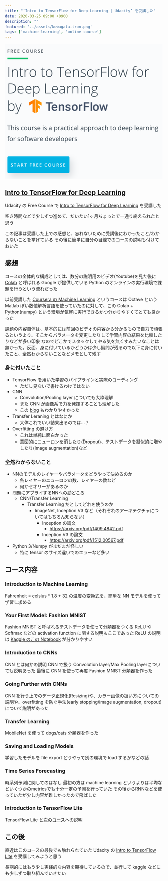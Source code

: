 ```yaml
---
title: "‘Intro to TensorFlow for Deep Learning | Udacity’ を受講した"
date: 2020-03-25 09:00 +0900
description: ""
featured: '../assets/kuwagata.tron.png'
tags: ['machine learning', 'online course']
---
```


![](intro-to-tensorflow.png)

## [Intro to TensorFlow for Deep Learning](https://www.udacity.com/course/intro-to-tensorflow-for-deep-learning--ud187)

Udacity の Free Course で [Intro to TensorFlow for Deep Learning](https://www.udacity.com/course/intro-to-tensorflow-for-deep-learning--ud187) を受講した

空き時間などで少しずつ進めて、だいたい1ヶ月ちょっとで一通り終えられたと思う

この記事は受講した上での感想と、忘れないために受講後にわかったこと/わからないことを挙げている
その後に簡単に自分の目線でのコースの説明も付けておいた

## 感想

コースの全体的な構成としては、数分の説明用のビデオ(Youtube)を見た後に [Colab](https://colab.research.google.com/notebooks/intro.ipynb) と呼ばれる Google が提供している Python のオンラインの実行環境で課題を行うという流れだった

以前受講した [Coursera の Machine Learning](https://www.coursera.org/learn/machine-learning) というコースは Octave という Matlab ぽい数値解析言語を使っていたのに対して、この Colab + Python(numpy) という環境が気軽に実行できるかつ分かりやすくてとても良かった

課題の内容自体は、基本的には前回のビデオの内容から分かるもので自力で頑張るというより、そこからパラメータを変更したりして学習内容の結果を比較したりなどが多い印象
なのでどこかでスタックしてやる気を無くすみたいなことは無かった。反面、身に付いているかどうかは少し疑問が残るので以下に身に付いたこと、全然わからないことなどメモとして残す

### 身に付いたこと

- TensorFlow を用いた学習のパイプラインと実際のコーディング
    - ただし見ないで書けるわけではない
- CNN
    - Convolution/Pooling layer についても大枠理解
    - また CNN が画像系で力を発揮することも理解した
    - この [blog](https://towardsdatascience.com/a-comprehensive-guide-to-convolutional-neural-networks-the-eli5-way-3bd2b1164a53) もわかりやすかった
- Transfer Leraning とはなにか
    - 大体これでいい結果出るのでは…？
- Overfitting の避け方
    - これは単純に面白かった
    - 意図的にニューロンを消したり(Dropout)、テストデータを擬似的に増やしたり(Image augmentation)など

### 全然わからないこと

- NNのモデルのレイヤーやパラメータをどうやって決めるのか
    - 各レイヤーのニューロンの数、レイヤーの数など
    - 何かセオリーがあるのか
- 問題にアプライするNNへの勘どころ
    - CNN/Transfer Learning
        - Transfer Learning だとしてどれを使うのか
            - ImageNet, Inception V3 など（それぞれのアーキテクチャについてはもちろん知らない）
                - Inception の論文
                    - https://arxiv.org/pdf/1409.4842.pdf
                - Inception V3 の論文
                    - https://arxiv.org/pdf/1512.00567.pdf
- Python 3/Numpy がまだまだ怪しい
    - 特に tensor のサイズ違いでのエラーなど多い

## コース内容

### Introduction to Machine Learning

Fahrenheit = celsius * 1.8 + 32 の温度の変換式を、簡単な NN モデルを使って学習し求める

### Your First Model: Fashion MNIST

Fashion MNIST と呼ばれるテストデータを使って分類器をつくる
ReLU や Softmax などの activation function に関する説明もここであった
ReLU の説明は [Kaggle のこの Notebook](https://www.kaggle.com/dansbecker/rectified-linear-units-relu-in-deep-learning) が分かりやすい

### Introduction to CNNs

CNN とは何かの説明
CNN で扱う Convolution layer/Max Pooling layerについても説明あった
最後に CNN を使って再度 Fashion MNIST 分類器を作った

### Going Further with CNNs

CNN を行う上でのデータ正規化(Resizing)や、カラー画像の扱い方についての説明や、overfitting を防ぐ手法(early stopping/image augmentation, dropout)について説明があった

### Transfer Learning

MobileNet を使って dogs/cats 分類器を作った

### Saving and Loading Models

学習したモデルを file export どうやって別の環境で load するかなどの話

### Time Series Forecasting

時系列予測に関してのはなし
最初の方は machine learning というよりは平均などいくつかのmetricsでも十分一定の予測を行っていた
その後からRNNなどを使っていたが少し内容が難しかったので飛ばした

### Introduction to TensorFlow Lite

TensorFlow Lite と[次のコース](https://www.udacity.com/course/intro-to-tensorflow-lite--ud190)への説明


## この後

直近はこのコースの最後でも触れられていた Udacity の [Intro to TensorFlow Lite](https://www.udacity.com/course/intro-to-tensorflow-lite--ud190) を受講してみようと思う

長期的にはもう少し実践的な内容を期待しているので、並行して kaggle などにも少しずつ取り組んでいきたい